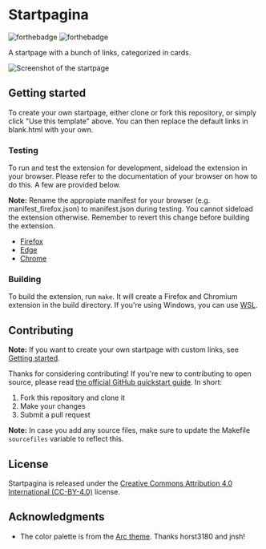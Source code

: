 # Startpagina

![forthebadge](https://github.com/2zqa/startpagina/assets/25235249/753e518d-cd49-4f07-aac7-59cc1e3006ff) ![forthebadge](https://github.com/2zqa/startpagina/assets/25235249/15865f8a-ccc0-42ba-804f-9238db48998a)

A startpage with a bunch of links, categorized in cards.

![Screenshot of the startpage](https://github.com/2zqa/startpagina/assets/25235249/3550e7f1-5d62-46f6-b23f-c89c9fa42053)

## Getting started

To create your own startpage, either clone or fork this repository, or simply click "Use this template" above. You can then replace the default links in blank.html with your own.

### Testing

To run and test the extension for development, sideload the extension in your browser. Please refer to the documentation of your browser on how to do this. A few are provided below.

**Note:** Rename the appropiate manifest for your browser (e.g. manifest_firefox.json) to manifest.json during testing. You cannot sideload the extension otherwise. Remember to revert this change before building the extension.

* [Firefox](https://extensionworkshop.com/documentation/develop/temporary-installation-in-firefox/)
* [Edge](https://learn.microsoft.com/en-us/microsoft-edge/extensions-chromium/getting-started/extension-sideloading)
* [Chrome](https://developer.chrome.com/docs/extensions/mv3/getstarted/development-basics/#load-unpacked)

### Building

To build the extension, run `make`. It will create a Firefox and Chromium extension in the build directory. If you're using Windows, you can use [WSL](https://learn.microsoft.com/en-us/windows/wsl/).

## Contributing

**Note:** If you want to create your own startpage with custom links, see [Getting started](#getting-started).

Thanks for considering contributing! If you're new to contributing to open source, please read [the official GitHub quickstart guide](https://docs.github.com/get-started/quickstart/contributing-to-projects). In short:

1. Fork this repository and clone it
2. Make your changes
3. Submit a pull request

**Note:** In case you add any source files, make sure to update the Makefile `sourcefiles` variable to reflect this.

## License

Startpagina is released under the [Creative Commons Attribution 4.0 International (CC-BY-4.0)](https://creativecommons.org/licenses/by/4.0/legalcode) license.

## Acknowledgments

* The color palette is from the [Arc theme](https://github.com/jnsh/arc-theme). Thanks horst3180 and jnsh!
